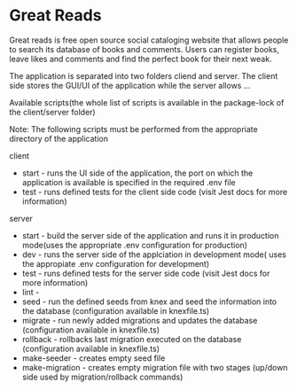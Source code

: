 # Great Reads 

Great reads is free open source social cataloging website that allows people to search its database of books and comments. Users can register books, leave likes and comments and find the perfect book for their next weak.

The application is separated into two folders cliend and server. The client side stores the GUI/UI of the application while the server allows ...

Available scripts(the whole list of scripts is available in the package-lock of the client/server folder)  

Note: The following scripts must be performed from the appropriate directory of the application  

client
 - start - runs the UI side of the application, the port on which the application is available is specified in the required .env file 
 - test - runs defined tests for the client side code (visit Jest docs for more information)

server
 - start - build the server side of the application and runs it in production mode(uses the appropriate .env configuration for production)
 - dev - runs the server side of the applciation in development mode( uses the appropiate .env configuration for development)
 - test - runs defined tests for the server side code (visit Jest docs for more information)
 - lint - 
 - seed - run the defined seeds from knex and seed the information into the database (configuration available in knexfile.ts)
 - migrate - run newly added migrations and updates the database (configuration available in knexfile.ts)
 - rollback - rollbacks last migration executed on the database (configuration available in knexfile.ts)
 - make-seeder - creates empty seed file 
 - make-migration - creates empty migration file with two stages (up/down side used by migration/rollback commands)
 

